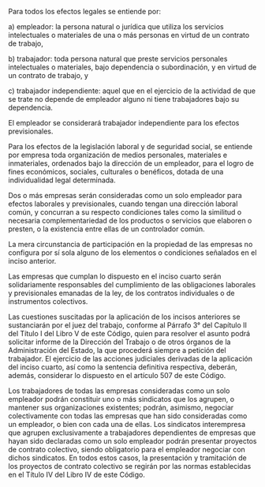 Para todos los efectos legales se entiende por:

a) empleador: la persona natural o jurídica que utiliza los servicios intelectuales o materiales de una o más personas en virtud de un contrato de trabajo,

b) trabajador: toda persona natural que preste servicios personales intelectuales o materiales, bajo dependencia o subordinación, y en virtud de un contrato de trabajo, y

c) trabajador independiente: aquel que en el ejercicio de la actividad de que se trate no depende de empleador alguno ni tiene trabajadores bajo su dependencia.

El empleador se considerará trabajador independiente para los efectos previsionales.

Para los efectos de la legislación laboral y de seguridad social, se entiende por empresa toda organización de medios personales, materiales e inmateriales, ordenados bajo la dirección de un empleador, para el logro de fines económicos, sociales, culturales o benéficos, dotada de una individualidad legal determinada.

Dos o más empresas serán consideradas como un solo empleador para efectos laborales y previsionales, cuando tengan una dirección laboral común, y concurran a su respecto condiciones tales como la similitud o necesaria complementariedad de los productos o servicios que elaboren o presten, o la existencia entre ellas de un controlador común.

La mera circunstancia de participación en la propiedad de las empresas no configura por sí sola alguno de los elementos o condiciones señalados en el inciso anterior.

Las empresas que cumplan lo dispuesto en el inciso cuarto serán solidariamente responsables del cumplimiento de las obligaciones laborales y previsionales emanadas de la ley, de los contratos individuales o de instrumentos colectivos.

Las cuestiones suscitadas por la aplicación de los incisos anteriores se sustanciarán por el juez del trabajo, conforme al Párrafo 3° del Capítulo II del Título I del Libro V de este Código, quien para resolver el asunto podrá solicitar informe de la Dirección del Trabajo o de otros órganos de la Administración del Estado, la que procederá siempre a petición del trabajador. El ejercicio de las acciones judiciales derivadas de la aplicación del inciso cuarto, así como la sentencia definitiva respectiva, deberán, además, considerar lo dispuesto en el artículo 507 de este Código.

Los trabajadores de todas las empresas consideradas como un solo empleador podrán constituir uno o más sindicatos que los agrupen, o mantener sus organizaciones existentes; podrán, asimismo, negociar colectivamente con todas las empresas que han sido consideradas como un empleador, o bien con cada una de ellas. Los sindicatos interempresa que agrupen exclusivamente a trabajadores dependientes de empresas que hayan sido declaradas como un solo empleador podrán presentar proyectos de contrato colectivo, siendo obligatorio para el empleador negociar con dichos sindicatos. En todos estos casos, la presentación y tramitación de los proyectos de contrato colectivo se regirán por las normas establecidas en el Título IV del Libro IV de este Código.